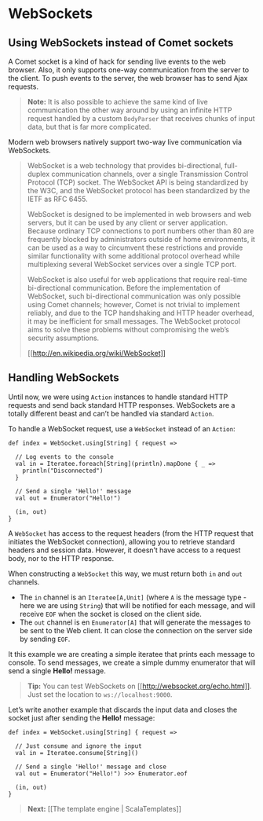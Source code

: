 # WebSockets

## Using WebSockets instead of Comet sockets

A Comet socket is a kind of hack for sending live events to the web browser. Also, it only supports one-way communication from the server to the client. To push events to the server, the web browser has to send Ajax requests.

> **Note:** It is also possible to achieve the same kind of live communication the other way around by using an infinite HTTP request handled by a custom `BodyParser` that receives chunks of input data, but that is far more complicated.

Modern web browsers natively support two-way live communication via WebSockets.

>WebSocket is a web technology that provides bi-directional, full-duplex communication channels, over a single Transmission Control Protocol (TCP) socket. The WebSocket API is being standardized by the W3C, and the WebSocket protocol has been standardized by the IETF as RFC 6455.
>
>WebSocket is designed to be implemented in web browsers and web servers, but it can be used by any client or server application. Because ordinary TCP connections to port numbers other than 80 are frequently blocked by administrators outside of home environments, it can be used as a way to circumvent these restrictions and provide similar functionality with some additional protocol overhead while multiplexing several WebSocket services over a single TCP port.
>
>WebSocket is also useful for web applications that require real-time bi-directional communication. Before the implementation of WebSocket, such bi-directional communication was only possible using Comet channels; however, Comet is not trivial to implement reliably, and due to the TCP handshaking and HTTP header overhead, it may be inefficient for small messages. The WebSocket protocol aims to solve these problems without compromising the web’s security assumptions.
>
> [[http://en.wikipedia.org/wiki/WebSocket]]

## Handling WebSockets

Until now, we were using `Action` instances to handle standard HTTP requests and send back standard HTTP responses. WebSockets are a totally different beast and can’t be handled via standard `Action`.

To handle a WebSocket request, use a `WebSocket` instead of an `Action`:

```
def index = WebSocket.using[String] { request => 
  
  // Log events to the console
  val in = Iteratee.foreach[String](println).mapDone { _ =>
    println("Disconnected")
  }
  
  // Send a single 'Hello!' message
  val out = Enumerator("Hello!")
  
  (in, out)
}
```

A `WebSocket` has access to the request headers (from the HTTP request that initiates the WebSocket connection), allowing you to retrieve standard headers and session data. However, it doesn’t have access to a request body, nor to the HTTP response.

When constructing a `WebSocket` this way, we must return both `in` and `out` channels.

- The `in` channel is an `Iteratee[A,Unit]` (where `A` is the message type - here we are using `String`) that will be notified for each message, and will receive `EOF` when the socket is closed on the client side.
- The `out` channel is en `Enumerator[A]` that will generate the messages to be sent to the Web client. It can close the connection on the server side by sending `EOF`.

It this example we are creating a simple iteratee that prints each message to console. To send messages, we create a simple dummy enumerator that will send a single **Hello!** message.

> **Tip:** You can test WebSockets on [[http://websocket.org/echo.html]]. Just set the location to `ws://localhost:9000`.

Let’s write another example that discards the input data and closes the socket just after sending the **Hello!** message:

```
def index = WebSocket.using[String] { request => 
  
  // Just consume and ignore the input
  val in = Iteratee.consume[String]()
  
  // Send a single 'Hello!' message and close
  val out = Enumerator("Hello!") >>> Enumerator.eof
  
  (in, out)
}
```

> **Next:** [[The template engine | ScalaTemplates]]